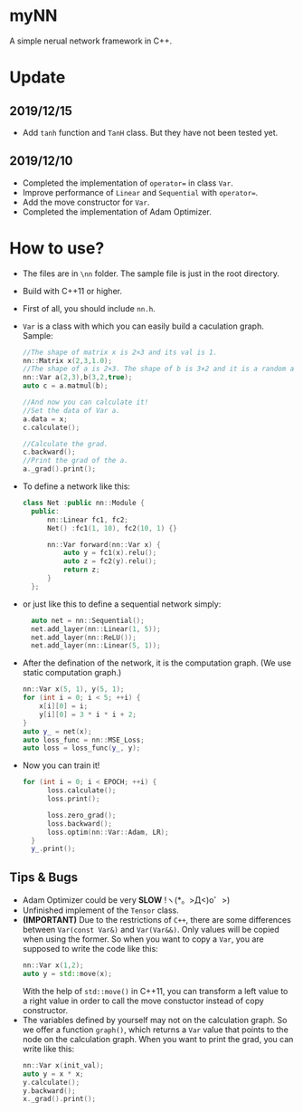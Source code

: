 # myNN
A simple nerual network framework in C++.

# Update
## 2019/12/15
- Add `tanh` function and `TanH` class. But they have not been tested yet.

## 2019/12/10
- Completed the implementation of `operator=` in class `Var`.
- Improve performance of `Linear` and `Sequential` with `operator=`.
- Add the move constructor for `Var`.
- Completed the implementation of Adam Optimizer.

# How to use?
- The files are in `\nn` folder. The sample file is just in the root directory.
- Build with C++11 or higher.
- First of all, you should include `nn.h`.
- `Var` is a class with which you can easily build a caculation graph. Sample:
  ``` C++
  //The shape of matrix x is 2×3 and its val is 1.
  nn::Matrix x(2,3,1.0); 
  //The shape of a is 2×3. The shape of b is 3×2 and it is a random array.
  nn::Var a(2,3),b(3,2,true);
  auto c = a.matmul(b);

  //And now you can calculate it!
  //Set the data of Var a.
  a.data = x;
  c.calculate();

  //Calculate the grad.
  c.backward();
  //Print the grad of the a.
  a._grad().print();
  ```
- To define a network like this:
  ``` C++
  class Net :public nn::Module {
    public:
        nn::Linear fc1, fc2;
        Net() :fc1(1, 10), fc2(10, 1) {}

        nn::Var forward(nn::Var x) {
            auto y = fc1(x).relu();
            auto z = fc2(y).relu();
            return z;
        }
    };
  ```

- or just like this to define a sequential network simply:
  ``` C++
    auto net = nn::Sequential();
	net.add_layer(nn::Linear(1, 5));
	net.add_layer(nn::ReLU());
	net.add_layer(nn::Linear(5, 1));
  ```

- After the defination of the network, it is the computation graph. (We use static computation graph.)
    ``` C++
    nn::Var x(5, 1), y(5, 1);
	for (int i = 0; i < 5; ++i) {
		x[i][0] = i;
		y[i][0] = 3 * i * i + 2;
	}
    auto y_ = net(x);
	auto loss_func = nn::MSE_Loss;
	auto loss = loss_func(y_, y);
    ```

- Now you can train it!
  ``` C++
  for (int i = 0; i < EPOCH; ++i) {
		loss.calculate();
		loss.print();

		loss.zero_grad();
		loss.backward();
		loss.optim(nn::Var::Adam, LR);
	}
	y_.print();
  ```

## Tips & Bugs
- Adam Optimizer could be very __SLOW__ !ヽ(*。>Д<)o゜>)
- Unfinished implement of the `Tensor` class.
- __(IMPORTANT)__ Due to the restrictions of `C++`, there are some differences between `Var(const Var&)` and `Var(Var&&)`. Only values will be copied when using the former. So when you want to copy a `Var`, you are supposed to write the code like this:
  ``` C++
  nn::Var x(1,2);
  auto y = std::move(x);
  ```
  With the help of `std::move()` in C++11, you can transform a left value to a right value in order to call the move constuctor instead of copy constructor.
- The variables defined by yourself may not on the calculation graph. So we offer a function `graph()`, which returns a `Var` value that points to the node on the calculation graph. When you want to print the grad, you can write like this:
  ``` C++
  nn::Var x(init_val);
  auto y = x * x;
  y.calculate();
  y.backward();
  x._grad().print();
  ``` 
